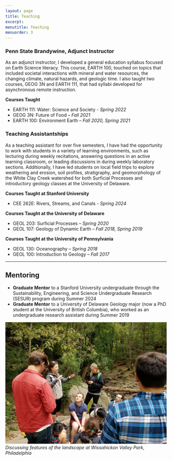 ```yaml
---
layout: page
title: Teaching
excerpt: 
menutitle: Teaching
menuorder: 3
---
```


### Penn State Brandywine, Adjunct Instructor
As an adjunct instructor, I developed a general education syllabus focused on Earth Science literacy. This course, EARTH 100, touched on topics that included societal interactions with mineral and water resources, the changing climate, natural hazards, and geologic time. I also taught two courses, GEOG 3N and EARTH 111, that had syllabi developed for asynchronous remote instruction.

**Courses Taught**
- EARTH 111: Water: Science and Society - *Spring 2022*
- GEOG 3N: Future of Food – *Fall 2021*
- EARTH 100: Environment Earth – *Fall 2020, Spring 2021*

### Teaching Assistantships
As a teaching assistant for over five semesters, I have had the opportunity to work with students in a variety of learning environments, such as lecturing during weekly recitations, answering questions in an active learning classroom, or leading discussions in during weekly laboratory sections. Additionally, I have led students on local field trips to explore weathering and erosion, soil profiles, stratigraphy, and geomorphology of the White Clay Creek watershed for both Surficial Processes and introductory geology classes at the University of Delaware.

**Courses Taught at Stanford University**
- CEE 262E: Rivers, Streams, and Canals - *Spring 2024*

**Courses Taught at the University of Delaware**
- GEOL 203: Surficial Processes – *Spring 2020*
- GEOL 107: Geology of Dynamic Earth – *Fall 2018, Spring 2019*

**Courses Taught at the University of Pennsylvania**
- GEOL 130: Oceanography – *Spring 2018*
- GEOL 100: Introduction to Geology – *Fall 2017*

-----------

## Mentoring

- **Graduate Mentor** to a Stanford University undergraduate through the Sustainability, Engineering, and Science Undergraduate Research (SESUR) program during Summer 2024
- **Graduate Mentor** to a University of Delaware Geology major (now a PhD student at the University of British Columbia), who worked as an undergraduate research assistant during Summer 2019
<!--- **Communications Director** (2017-2018) for the Penn Earth and Environmental Science Department Undergraduate Advisory Board, which consisted of planning and promoting educational, social, and career-related events to facilitate undergraduate interest and involvement with the department.-->
<!--- **Vice President & Co-Founder** (2016-2018) of the Penn Geology Society, which involved promoting the geosciences at Penn by planning field trips and events, and participating in university-wide sustainability initiatives. I helped plan events such as *Chalk the Walk!* a public art and education exhibit, a scientific illustration workshop series, and various field trips to Wissahickon Valley Park in Philadelphia, Palisades Park and beaches in New Jersey, and the Academy of Natural Sciences of Drexel University. -->

![Photo of a group of students.](/images/Wissahickon.jpg)
*Discussing features of the landscape at Wissahickon Valley Park, Philadelphia*
